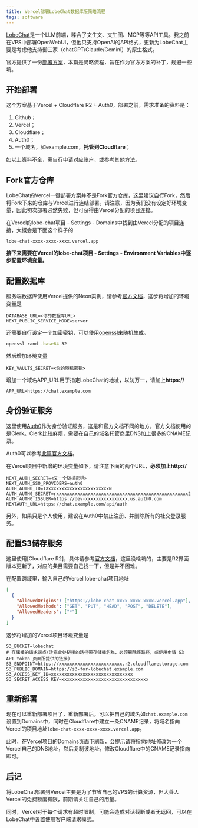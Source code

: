 ```yaml
---
title: Vercel部署LobeChat数据库版简略流程
tags: software
---
```


[LobeChat](https://lobechat.com/)是一个LLM前端，糅合了文生文、文生图、MCP等等API工具。我之前在VPS中部署OpenWebUI，但他只支持OpenAI的API格式，更新为LobeChat主要是考虑他支持御三家（chatGPT/Claude/Gemini）的原生格式。

官方提供了一份[部署方案](https://lobehub.com/zh/docs/self-hosting/server-database/vercel)，本篇是简略流程，旨在作为官方方案的补丁，规避一些坑。


## 开始部署

这个方案基于Vercel + Cloudflare R2 + Auth0，部署之前，需求准备的资料是：
1. Github；
2. Vercel；
3. Cloudflare；
4. Auth0；
5. 一个域名，如example.com，**托管到Cloudflare**；

如以上资料不全，需自行申请对应账户，或参考其他方法。

## Fork官方仓库

LobeChat的Vercel一键部署方案并不是Fork官方仓库，这里建议自行Fork，然后将Fork下来的仓库与Vercel进行连结部署。请注意，因为我们没有设定好环境变量，因此初次部署必然失败，但可获得由Vercel分配的项目连接。

在Vercel的lobe-chat项目 - Settings - Domains中找到由Vercel分配的项目连接，大概会是下面这个样子的

```
lobe-chat-xxxx-xxxx-xxxx.vercel.app
```

**接下来需要在Vercel的lobe-chat项目 - Settings - Environment Variables中逐步配置环境变量。**


## 配置数据库

服务端数据库使用Vercel提供的Neon实例，请参考[官方文档](https://lobehub.com/zh/docs/self-hosting/server-database/vercel#%E4%B8%80%E3%80%81-%E9%85%8D%E7%BD%AE%E6%95%B0%E6%8D%AE%E5%BA%93)，这步将增加的环境变量是

```env
DATABASE_URL=<你的数据库URL>
NEXT_PUBLIC_SERVICE_MODE=server
```

还需要自行设定一个加密密钥，可以使用[openssl](https://www.cryptool.org/en/cto/openssl/)来随机生成。

```bash
openssl rand -base64 32
```

然后增加环境变量

```env
KEY_VAULTS_SECRET=<你的随机密钥>
```

增加一个域名APP_URL用于指定LobeChat的地址，以防万一，请加上**https://**
```env
APP_URL=https://chat.example.com
```

## 身份验证服务

这里使用[Auth0](https://auth0.com/)作为身份验证服务，这是和官方文档不同的地方，官方文档使用的是Clerk。Clerk比较麻烦，需要在自己的域名托管商里DNS加上很多的CNAME记录。

Auth0可以参考[此篇官方文档](https://lobehub.com/zh/docs/self-hosting/advanced/auth/next-auth/auth0)。

在Vercel项目中新增的环境变量如下，请注意下面的两个URL，**必须加上http://**

```env
NEXT_AUTH_SECRET=<又一个随机密钥>
NEXT_AUTH_SSO_PROVIDERS=auth0
AUTH_AUTH0_ID=IXxxxxxxxxxxxxxxxxxxxxxxxN
AUTH_AUTH0_SECRET=rxxxxxxxxxxxxxxxxxxxxxxxxxxxxxxxxxxxxxxxxxxxxxxxxxx2
AUTH_AUTH0_ISSUER=https://dev-xxxxxxxxxxxxxxxx.us.auth0.com
NEXTAUTH_URL=https://chat.example.com/api/auth
```

另外，如果只是个人使用，建议在Auth0中禁止注册、并删除所有的社交登录服务。

## 配置S3储存服务

这里使用[Cloudflare R2]，具体请参考[官方文档](https://lobehub.com/zh/docs/self-hosting/server-database/vercel#%E4%B8%89%E3%80%81-%E9%85%8D%E7%BD%AE-s-3-%E5%AD%98%E5%82%A8%E6%9C%8D%E5%8A%A1)，这里没啥坑的，主要是R2界面版本更新了，对应的条目需要自己找一下，但是并不困难。

在配置跨域里，输入自己的Vercel lobe-chat项目地址

```json
[
  {
    "AllowedOrigins": ["https://lobe-chat-xxxx-xxxx-xxxx.vercel.app"],
    "AllowedMethods": ["GET", "PUT", "HEAD", "POST", "DELETE"],
    "AllowedHeaders": ["*"]
  }
]
```

这步将增加的Vercel项目环境变量是

```env
S3_BUCKET=lobechat
# 存储桶的请求端点(注意此处链接的路径带存储桶名称，必须删除该路径，或使用申请 S3 API token 页面所提供的链接)
S3_ENDPOINT=https://xxxxxxxxxxxxxxxxxxxxxxxx.r2.cloudflarestorage.com
S3_PUBLIC_DOMAIN=https://s3-for-lobechat.example.com
S3_ACCESS_KEY_ID=xxxxxxxxxxxxxxxxxxxxxxxxxxxxxxx
S3_SECRET_ACCESS_KEY=xxxxxxxxxxxxxxxxxxxxxxxxxxxxxxxxx
```

## 重新部署

现在可以重新部署项目了，重新部署后，可以把自己的域名如`chat.example.com`设置到Domains中，同时在Cloudflare中建立一条CNAME记录，将域名指向Vercel的项目地址`lobe-chat-xxxx-xxxx-xxxx.vercel.app`。

此时，在Vercel项目的Domains页面下刷新，会提示请将指向地址修改为一个Vercel自己的DNS地址，然后复制该地址，修改Cloudflare中的CNAME记录指向即可。


## 后记

将LobeChat部署到Vercel主要是为了节省自己的VPS的计算资源，但大善人Vercel的免费额度有限，前期请关注自己的用量。

同时，Vercel对于每个请求有超时限制，可能会造成对话截断或者无返回，可以在LobeChat中设置使用客户端请求模式。

